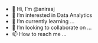 - 👋 Hi, I’m @aniraaj
- 👀 I’m interested in Data Analytics
- 🌱 I’m currently learning ...
- 💞️ I’m looking to collaborate on ...
- 📫 How to reach me ...

<!---
aniraaj/aniraaj is a ✨ special ✨ repository because its `README.md` (this file) appears on your GitHub profile.
You can click the Preview link to take a look at your changes.
--->
